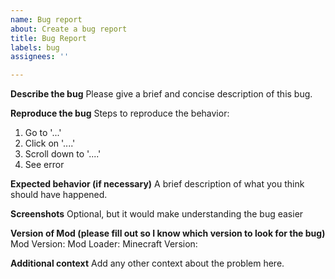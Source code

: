 ```yaml
---
name: Bug report
about: Create a bug report
title: Bug Report
labels: bug
assignees: ''

---
```


**Describe the bug**
Please give a brief and concise description of this bug.

**Reproduce the bug**
Steps to reproduce the behavior:
1. Go to '...'
2. Click on '....'
3. Scroll down to '....'
4. See error

**Expected behavior (if necessary)**
A brief description of what you think should have happened.

**Screenshots**
Optional, but it would make understanding the bug easier

**Version of Mod (please fill out so I know which version to look for the bug)**
Mod Version:
Mod Loader:
Minecraft Version:

**Additional context**
Add any other context about the problem here.
